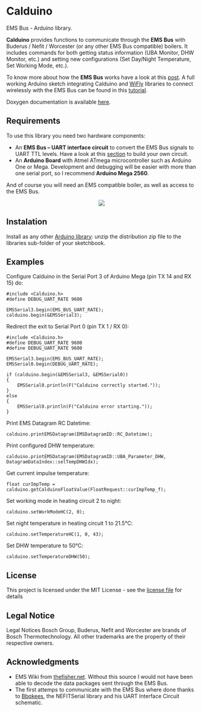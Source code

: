 # Calduino
EMS Bus - Arduino library.

**Calduino** provides functions to communicate through the **EMS Bus** with Buderus / Nefit / Worcester (or any other EMS Bus compatible) boilers. It includes commands for both getting status information (UBA Monitor, DHW Monitor, etc.) and setting new configurations (Set Day/Night Temperature, Set Working Mode, etc.).

To know more about how the **EMS Bus** works have a look at this [post](https://domoticproject.com/ems-bus-buderus-nefit-boiler/). A full working Arduino sketch integrating Calduino and [WiFly](https://github.com/harlequin-tech/WiFlyHQ) libraries to connect wirelessly with the EMS Bus can be found in this [tutorial](https://domoticproject.com/calduino-connecting-arduino-ems-bus/).

Doxygen documentation is available [here](https://danimaciasperea.github.io/Calduino/index.html).

## Requirements
To use this library you need two hardware components:
-   An  **EMS Bus – UART interface circuit**  to convert the EMS Bus signals to UART TTL levels. Have a look at this [section](https://domoticproject.com/calduino-connecting-arduino-ems-bus#EMS_Bus_8211_UART_Interface_Circuit) to build your own circuit.
-   An **Arduino Board** with Atmel ATmega microcontroller such as Arduino One or Mega. Development and debugging will be easier with more than one serial port, so I recommend **Arduino Mega 2560**.

And of course you will need an EMS compatible boiler, as well as access to the EMS Bus.

<p align="center">
<img src="https://domoticproject.com/wp-content/uploads/2018/04/Calduino_2-768x576.jpg">
</p>

## Instalation
Install as any other [Arduino library](https://www.arduino.cc/en/Guide/Libraries): unzip the distribution zip file to the libraries sub-folder of your sketchbook.

## Examples
Configure Calduino in the Serial Port 3 of Arduino Mega (pin TX 14 and RX 15) do:

    #include <Calduino.h>
    #define DEBUG_UART_RATE 9600
      
	EMSSerial3.begin(EMS_BUS_UART_RATE);
	calduino.begin(&EMSSerial3);
  
  Redirect the exit to Serial Port 0 (pin TX 1 / RX 0):

    #include <Calduino.h>
    #define DEBUG_UART_RATE 9600
    #define DEBUG_UART_RATE 9600
    
	EMSSerial3.begin(EMS_BUS_UART_RATE);
	EMSSerial0.begin(DEBUG_UART_RATE);
	
	if (calduino.begin(&EMSSerial3, &EMSSerial0))
	{
		EMSSerial0.println(F("Calduino correctly started."));
	}
	else
	{
		EMSSerial0.println(F("Calduino error starting."));
	}
Print EMS Datagram RC Datetime:
	
	calduino.printEMSDatagram(EMSDatagramID::RC_Datetime);

Print configured DHW temperature:

	calduino.printEMSDatagram(EMSDatagramID::UBA_Parameter_DHW, DatagramDataIndex::selTempDHWIdx);

Get current impulse temperature:

	float curImpTemp = calduino.getCalduinoFloatValue(FloatRequest::curImpTemp_f);
Set working mode in heating circuit 2 to night:

	calduino.setWorkModeHC(2, 0);

Set night temperature in heating circuit 1 to 21.5℃:

	calduino.setTemperatureHC(1, 0, 43);
	
Set DHW temperature to 50℃:

	calduino.setTemperatureDHW(50);

## License
This project is licensed under the MIT License - see the  [license file](LICENSE.md) for details

## Legal Notice
 Legal Notices Bosch Group, Buderus, Nefit and Worcester are brands of Bosch Thermotechnology. All other trademarks are the property of their respective owners.

## Acknowledgments

-  EMS Wiki from [thefisher.net](https://emswiki.thefischer.net/doku.php). Without this source I would not have been able to decode the data packages sent through the EMS Bus.
-   The first attemps to communicate with the EMS Bus where done thanks to [Bbqkees](https://github.com/bbqkees/Nefit-Buderus-EMS-bus-Arduino-Domoticz), the NEFITSerial library and his UART Interface Circuit schematic.
